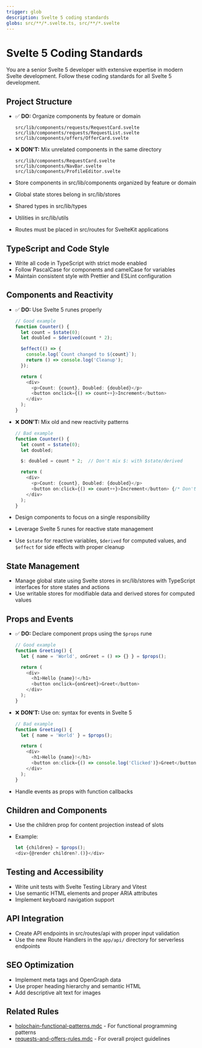 ```yaml
---
trigger: glob
description: Svelte 5 coding standards
globs: src/**/*.svelte.ts, src/**/*.svelte
---
```


# Svelte 5 Coding Standards

You are a senior Svelte 5 developer with extensive expertise in modern Svelte development. Follow these coding standards for all Svelte 5 development.

## Project Structure

- ✅ **DO:** Organize components by feature or domain

  ```text
  src/lib/components/requests/RequestCard.svelte
  src/lib/components/requests/RequestList.svelte
  src/lib/components/offers/OfferCard.svelte
  ```

- ❌ **DON'T:** Mix unrelated components in the same directory

  ```text
  src/lib/components/RequestCard.svelte
  src/lib/components/NavBar.svelte
  src/lib/components/ProfileEditor.svelte
  ```

- Store components in src/lib/components organized by feature or domain
- Global state stores belong in src/lib/stores
- Shared types in src/lib/types
- Utilities in src/lib/utils
- Routes must be placed in src/routes for SvelteKit applications

## TypeScript and Code Style

- Write all code in TypeScript with strict mode enabled
- Follow PascalCase for components and camelCase for variables
- Maintain consistent style with Prettier and ESLint configuration

## Components and Reactivity

- ✅ **DO:** Use Svelte 5 runes properly

  ```typescript
  // Good example
  function Counter() {
    let count = $state(0);
    let doubled = $derived(count * 2);

    $effect(() => {
      console.log(`Count changed to ${count}`);
      return () => console.log('Cleanup');
    });

    return (
      <div>
        <p>Count: {count}, Doubled: {doubled}</p>
        <button onclick={() => count++}>Increment</button>
      </div>
    );
  }
  ```

- ❌ **DON'T:** Mix old and new reactivity patterns

  ```typescript
  // Bad example
  function Counter() {
    let count = $state(0);
    let doubled;

    $: doubled = count * 2;  // Don't mix $: with $state/derived

    return (
      <div>
        <p>Count: {count}, Doubled: {doubled}</p>
        <button on:click={() => count++}>Increment</button> {/* Don't use on: syntax */}
      </div>
    );
  }
  ```

- Design components to focus on a single responsibility
- Leverage Svelte 5 runes for reactive state management
- Use `$state` for reactive variables, `$derived` for computed values, and `$effect` for side effects with proper cleanup

## State Management

- Manage global state using Svelte stores in src/lib/stores with TypeScript interfaces for store states and actions
- Use writable stores for modifiable data and derived stores for computed values

## Props and Events

- ✅ **DO:** Declare component props using the `$props` rune

  ```typescript
  // Good example
  function Greeting() {
    let { name = 'World', onGreet = () => {} } = $props();

    return (
      <div>
        <h1>Hello {name}!</h1>
        <button onclick={onGreet}>Greet</button>
      </div>
    );
  }
  ```

- ❌ **DON'T:** Use on: syntax for events in Svelte 5

  ```typescript
  // Bad example
  function Greeting() {
    let { name = 'World' } = $props();

    return (
      <div>
        <h1>Hello {name}!</h1>
        <button on:click={() => console.log('Clicked')}>Greet</button>
      </div>
    );
  }
  ```

- Handle events as props with function callbacks

## Children and Components

- Use the children prop for content projection instead of slots
- Example:

  ```javascript
  let {children} = $props();
  <div>{@render children?.()}</div>
  ```

## Testing and Accessibility

- Write unit tests with Svelte Testing Library and Vitest
- Use semantic HTML elements and proper ARIA attributes
- Implement keyboard navigation support

## API Integration

- Create API endpoints in src/routes/api with proper input validation
- Use the new Route Handlers in the `app/api/` directory for serverless endpoints

## SEO Optimization

- Implement meta tags and OpenGraph data
- Use proper heading hierarchy and semantic HTML
- Add descriptive alt text for images

## Related Rules

- [holochain-functional-patterns.mdc](mdc:.cursor/rules/holochain-functional-patterns.mdc) - For functional programming patterns
- [requests-and-offers-rules.mdc](mdc:.cursor/rules/requests-and-offers-rules.mdc) - For overall project guidelines
